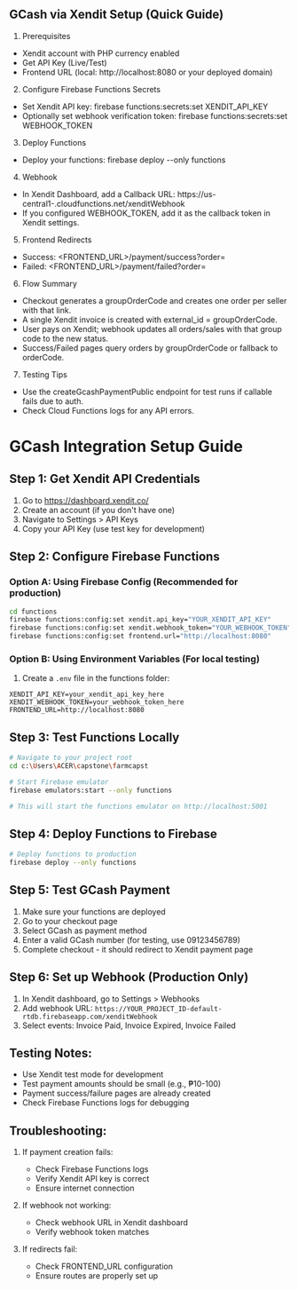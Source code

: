 ## GCash via Xendit Setup (Quick Guide)

1) Prerequisites
- Xendit account with PHP currency enabled
- Get API Key (Live/Test)
- Frontend URL (local: http://localhost:8080 or your deployed domain)

2) Configure Firebase Functions Secrets
- Set Xendit API key:
   firebase functions:secrets:set XENDIT_API_KEY
- Optionally set webhook verification token:
   firebase functions:secrets:set WEBHOOK_TOKEN

3) Deploy Functions
- Deploy your functions:
   firebase deploy --only functions

4) Webhook
- In Xendit Dashboard, add a Callback URL:
   https://us-central1-<your-project-id>.cloudfunctions.net/xenditWebhook
- If you configured WEBHOOK_TOKEN, add it as the callback token in Xendit settings.

5) Frontend Redirects
- Success: <FRONTEND_URL>/payment/success?order=<groupOrderCode>
- Failed:  <FRONTEND_URL>/payment/failed?order=<groupOrderCode>

6) Flow Summary
- Checkout generates a groupOrderCode and creates one order per seller with that link.
- A single Xendit invoice is created with external_id = groupOrderCode.
- User pays on Xendit; webhook updates all orders/sales with that group code to the new status.
- Success/Failed pages query orders by groupOrderCode or fallback to orderCode.

7) Testing Tips
- Use the createGcashPaymentPublic endpoint for test runs if callable fails due to auth.
- Check Cloud Functions logs for any API errors.

# GCash Integration Setup Guide

## Step 1: Get Xendit API Credentials

1. Go to https://dashboard.xendit.co/
2. Create an account (if you don't have one)
3. Navigate to Settings > API Keys
4. Copy your API Key (use test key for development)

## Step 2: Configure Firebase Functions

### Option A: Using Firebase Config (Recommended for production)
```bash
cd functions
firebase functions:config:set xendit.api_key="YOUR_XENDIT_API_KEY"
firebase functions:config:set xendit.webhook_token="YOUR_WEBHOOK_TOKEN"
firebase functions:config:set frontend.url="http://localhost:8080"
```

### Option B: Using Environment Variables (For local testing)
1. Create a `.env` file in the functions folder:
```
XENDIT_API_KEY=your_xendit_api_key_here
XENDIT_WEBHOOK_TOKEN=your_webhook_token_here
FRONTEND_URL=http://localhost:8080
```

## Step 3: Test Functions Locally

```bash
# Navigate to your project root
cd c:\Users\ACER\capstone\farmcapst

# Start Firebase emulator
firebase emulators:start --only functions

# This will start the functions emulator on http://localhost:5001
```

## Step 4: Deploy Functions to Firebase

```bash
# Deploy functions to production
firebase deploy --only functions
```

## Step 5: Test GCash Payment

1. Make sure your functions are deployed
2. Go to your checkout page
3. Select GCash as payment method
4. Enter a valid GCash number (for testing, use 09123456789)
5. Complete checkout - it should redirect to Xendit payment page

## Step 6: Set up Webhook (Production Only)

1. In Xendit dashboard, go to Settings > Webhooks
2. Add webhook URL: `https://YOUR_PROJECT_ID-default-rtdb.firebaseapp.com/xenditWebhook`
3. Select events: Invoice Paid, Invoice Expired, Invoice Failed

## Testing Notes:

- Use Xendit test mode for development
- Test payment amounts should be small (e.g., ₱10-100)
- Payment success/failure pages are already created
- Check Firebase Functions logs for debugging

## Troubleshooting:

1. If payment creation fails:
   - Check Firebase Functions logs
   - Verify Xendit API key is correct
   - Ensure internet connection

2. If webhook not working:
   - Check webhook URL in Xendit dashboard
   - Verify webhook token matches

3. If redirects fail:
   - Check FRONTEND_URL configuration
   - Ensure routes are properly set up

